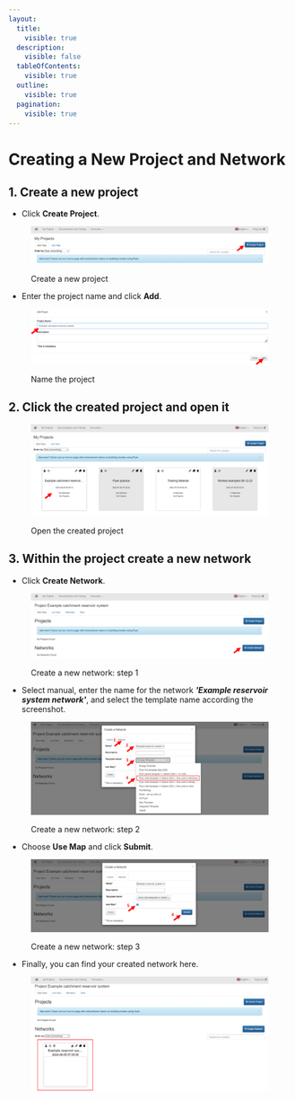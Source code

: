 ```yaml
---
layout:
  title:
    visible: true
  description:
    visible: false
  tableOfContents:
    visible: true
  outline:
    visible: true
  pagination:
    visible: true
---
```


# Creating a New Project and Network

## 1. Create a new project

* Click **Create Project**.

<figure><img src="../../.gitbook/assets/image (168).png" alt=""><figcaption><p>Create a new project</p></figcaption></figure>

* Enter the project name and click **Add**.

<figure><img src="../../.gitbook/assets/image (165).png" alt=""><figcaption><p>Name the project</p></figcaption></figure>

## 2. Click the created project and open it

<figure><img src="../../.gitbook/assets/image (167).png" alt=""><figcaption><p>Open the created project</p></figcaption></figure>

## 3. Within the project create a new network

* Click **Create Network**.

<figure><img src="../../.gitbook/assets/image (169).png" alt=""><figcaption><p>Create a new network: step 1</p></figcaption></figure>

* Select manual, enter the name for the network _**'Example reservoir system network'**_, and select the template name according the screenshot.

<figure><img src="../../.gitbook/assets/image (171).png" alt=""><figcaption><p>Create a new network: step 2</p></figcaption></figure>

* Choose **Use Map** and click **Submit**.

<figure><img src="../../.gitbook/assets/image (172).png" alt=""><figcaption><p>Create a new network: step 3</p></figcaption></figure>

* Finally, you can find your created network here.

<figure><img src="../../.gitbook/assets/image (173).png" alt=""><figcaption></figcaption></figure>
